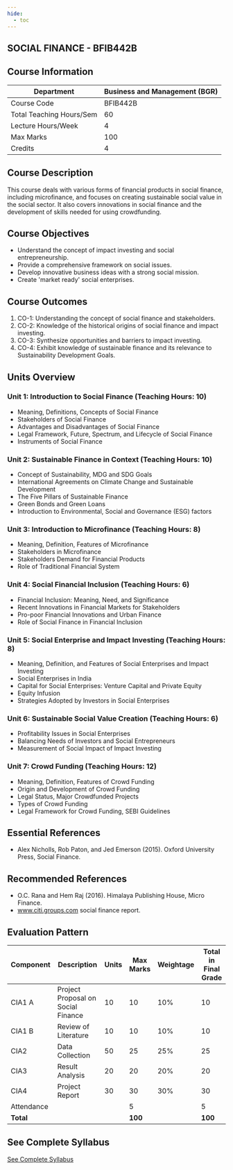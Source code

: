 ```yaml
---
hide:
  - toc
---
```

## SOCIAL FINANCE - BFIB442B

## Course Information

| Department                  | Business and Management (BGR) |
|-----------------------------|-------------------------------|
| Course Code                 | BFIB442B                      |
| Total Teaching Hours/Sem    | 60                            |
| Lecture Hours/Week          | 4                             |
| Max Marks                   | 100                           |
| Credits                     | 4                             |

## Course Description

This course deals with various forms of financial products in social finance, including microfinance, and focuses on creating sustainable social value in the social sector. It also covers innovations in social finance and the development of skills needed for using crowdfunding.

## Course Objectives

- Understand the concept of impact investing and social entrepreneurship.
- Provide a comprehensive framework on social issues.
- Develop innovative business ideas with a strong social mission.
- Create 'market ready' social enterprises.

## Course Outcomes

1. CO-1: Understanding the concept of social finance and stakeholders.
2. CO-2: Knowledge of the historical origins of social finance and impact investing.
3. CO-3: Synthesize opportunities and barriers to impact investing.
4. CO-4: Exhibit knowledge of sustainable finance and its relevance to Sustainability Development Goals.

## Units Overview

### Unit 1: Introduction to Social Finance (Teaching Hours: 10)
- Meaning, Definitions, Concepts of Social Finance
- Stakeholders of Social Finance
- Advantages and Disadvantages of Social Finance
- Legal Framework, Future, Spectrum, and Lifecycle of Social Finance
- Instruments of Social Finance

### Unit 2: Sustainable Finance in Context (Teaching Hours: 10)
- Concept of Sustainability, MDG and SDG Goals
- International Agreements on Climate Change and Sustainable Development
- The Five Pillars of Sustainable Finance
- Green Bonds and Green Loans
- Introduction to Environmental, Social and Governance (ESG) factors

### Unit 3: Introduction to Microfinance (Teaching Hours: 8)
- Meaning, Definition, Features of Microfinance
- Stakeholders in Microfinance
- Stakeholders Demand for Financial Products
- Role of Traditional Financial System

### Unit 4: Social Financial Inclusion (Teaching Hours: 6)
- Financial Inclusion: Meaning, Need, and Significance
- Recent Innovations in Financial Markets for Stakeholders
- Pro-poor Financial Innovations and Urban Finance
- Role of Social Finance in Financial Inclusion

### Unit 5: Social Enterprise and Impact Investing (Teaching Hours: 8)
- Meaning, Definition, and Features of Social Enterprises and Impact Investing
- Social Enterprises in India
- Capital for Social Enterprises: Venture Capital and Private Equity
- Equity Infusion
- Strategies Adopted by Investors in Social Enterprises

### Unit 6: Sustainable Social Value Creation (Teaching Hours: 6)
- Profitability Issues in Social Enterprises
- Balancing Needs of Investors and Social Entrepreneurs
- Measurement of Social Impact of Impact Investing

### Unit 7: Crowd Funding (Teaching Hours: 12)
- Meaning, Definition, Features of Crowd Funding
- Origin and Development of Crowd Funding
- Legal Status, Major Crowdfunded Projects
- Types of Crowd Funding
- Legal Framework for Crowd Funding, SEBI Guidelines

## Essential References

- Alex Nicholls, Rob Paton, and Jed Emerson (2015). Oxford University Press, Social Finance.

## Recommended References

- O.C. Rana and Hem Raj (2016). Himalaya Publishing House, Micro Finance.
- www.citi.groups.com social finance report.

## Evaluation Pattern

| Component | Description                                    | Units | Max Marks | Weightage | Total in Final Grade |
|-----------|------------------------------------------------|-------|-----------|-----------|----------------------|
| CIA1 A    | Project Proposal on Social Finance             | 10    | 10        | 10%       | 10                   |
| CIA1 B    | Review of Literature                           | 10    | 10        | 10%       | 10                   |
| CIA2      | Data Collection                                | 50    | 25        | 25%       | 25                   |
| CIA3      | Result Analysis                                | 20    | 20        | 20%       | 20                   |
| CIA4      | Project Report                                 | 30    | 30        | 30%       | 30                   |
| Attendance|                                                |       | 5         |           | 5                    |
| **Total** |                                                |       | **100**   |           | **100**              |

## See Complete Syllabus

[See Complete Syllabus](C-syllabus.html)
